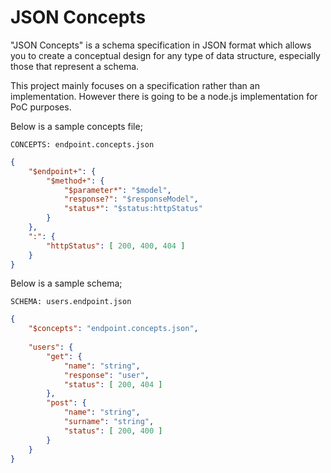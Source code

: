 # JSON Concepts

"JSON Concepts" is a schema specification in JSON format which allows you to
create a conceptual design for any type of data structure, especially those
that represent a schema.

This project mainly focuses on a specification rather than an implementation.
However there is going to be a node.js implementation for PoC purposes.

Below is a sample concepts file;

`CONCEPTS: endpoint.concepts.json`

```json
{
    "$endpoint+": {
        "$method+": {
            "$parameter*": "$model",
            "response?": "$responseModel",
            "status*": "$status:httpStatus"
        }
    },
    ":": {
        "httpStatus": [ 200, 400, 404 ]
    }
}
```

Below is a sample schema;

`SCHEMA: users.endpoint.json`

```json
{
    "$concepts": "endpoint.concepts.json",
    
    "users": {
        "get": {
            "name": "string",
            "response": "user",
            "status": [ 200, 404 ]
        },
        "post": {
            "name": "string",
            "surname": "string",
            "status": [ 200, 400 ]
        }
    }
}
```

